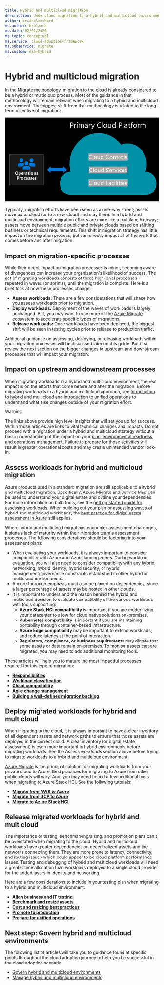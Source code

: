 ```yaml
---
title: Hybrid and multicloud migration
description: Understand migration to a hybrid and multicloud environment
author: brianblanchard
ms.author: brblanch
ms.date: 02/01/2020
ms.topic: conceptual
ms.service: cloud-adoption-framework
ms.subservice: migrate
ms.custom: e2e-hybrid
---
```


# Hybrid and multicloud migration

In the [Migrate methodology](../../migrate/index.md), migration to the cloud is already considered to be a hybrid or multicloud process. Most of the guidance in that methodology will remain relevant when migrating to a hybrid and multicloud environment. The biggest shift from that methodology is related to the long-term objective of migrations.

![Shift from unidirectional cloud migration to bidirectional hybrid and multicloud migration described in next paragraph.](../../_images/unified-operations/primary-cloud-provider.png)

Typically, migration efforts have been seen as a one-way street; assets move up to cloud (or to a new cloud) and stay there. In a hybrid and multicloud environment, migration efforts are more like a multilane highway; assets move between multiple public and private clouds based on shifting business or technical requirements. This shift in migration strategy has little impact on the migration process, but can directly impact all of the work that comes before and after migration.

## Impact on migration-specific processes

While their direct impact on migration processes is minor, becoming aware of divergences can increase your organization's likelihood of success. The act of migrating workloads consists of three high-level processes - repeated in waves (or sprints), until the migration is complete. Here is a brief look at how these processes change:

- **Assess workloads:** There are a few considerations that will shape how you assess workloads prior to migration.
- **Deploy workloads:** Deployment of the waves of workloads is largely unchanged. But, you may want to use more of the [Azure Migrate](/azure/migrate) ecosystem to accelerate specific types of migrations.
- **Release workloads:** Once workloads have been deployed, the biggest shift will be seen in testing cycles prior to release to production traffic.

Additional guidance on assessing, deploying, or releasing workloads within your migration processes will be discussed later on this guide. But first review the next section on the bigger changes to upstream and downstream processes that will impact your migration.

## Impact on upstream and downstream processes

When migrating workloads in a hybrid and multicloud environment, the real impact is on the efforts that come before and after the migration. Before migrating workloads in a hybrid and multicloud approach, see [Introduction to hybrid and multicloud](./index.md) and [introduction to unified operations](./unified-operations.md) to understand what else changes outside of your migration effort.

> [!WARNING]
> The links above provide high level insights that will set you up for success. Within those articles are links to vital technical changes and impacts. Do not proceed with a migration under a hybrid and multicloud strategy without a basic understanding of the impact on your [plan](./plan.md), [environmental readiness](./ready.md), and [operations management](./manage.md). Failure to prepare for those activities will result in greater operational costs and may create unintended vendor lock-in.

## Assess workloads for hybrid and multicloud migration

Azure products used in a standard migration are still applicable to a hybrid and multicloud migration. Specifically, Azure Migrate and Service Map can be used to understand your digital estate and outline your dependencies. For more information on both tools, see the [getting started guide for assessing workloads](../../migrate/azure-migration-guide/assess.md). When building out your plan or assessing waves of hybrid and multicloud workloads, the [best practice for digital estate assessment in Azure](../../plan/contoso-migration-assessment.md) still applies.

Where hybrid and multicloud migrations encounter assessment challenges, it signals lack of maturity within their migration team's assessment processes. The following considerations should be factoring into your assessment plans:

- When evaluating your workloads, it is always important to consider compatibility with Azure and Azure landing zones. During workload evaluation, you will also need to consider compatibility with any hybrid networking, hybrid identity, hybrid security, or hybrid management/governance constraints established in other hybrid or multicloud environments.
- A more thorough emphasis must also be placed on dependencies, since a larger percentage of assets may be hosted in other clouds.
- It is important to understand the reason behind the hybrid and multicloud decision to evaluate compatibility of the various workloads with tools supporting:
    - **Azure Stack HCI compatibility** is important if you are modernizing your datacenter to allow for cloud native solutions on-premises.
    - **Kubernetes compatibility** is important if you are maintaining portability through container-based infrastructure.
    - **Azure Edge compatibility** may be important to extend workloads, and reduce latency at the point of interaction.
    - **Regulatory, compliance, or business requirements** may dictate that some assets or data remain on-premises. To monitor assets that are migrated, you may need to add additional monitoring tools.

These articles will help you to mature the most impactful processes required for this type of migration:

- **[Responsibilities](../..//migrate/migration-considerations/assess/index.md#accountability-during-assessment)**
- **[Workload classification](../../migrate/migration-considerations/assess/classify.md)**
- **[Cloud compatibility](../../migrate/migration-considerations/assess/evaluate.md)**
- **[Agile change management](../../migrate/migration-considerations/assess/release-iteration-backlog.md)**
- **[Building a well-defined migration backlog](../../plan/plan-intro.md)**

## Deploy migrated workloads for hybrid and multicloud

When migrating to the cloud, it is always important to have a clear inventory of all dependent assets and network paths to ensure that those assets are deployed in the correct cloud. A clear inventory (or digital estate assessment) is even more important in hybrid environments before migrating workloads. See the *Assess workloads* section above before trying to migrate workloads to a hybrid and multicloud environment.

[Azure Migrate](/azure/migrate/migrate-services-overview) is the principal solution for migrating workloads from your private cloud to Azure. Best practices for migrating to Azure from other public clouds will vary. And, you may need to add a few additional tools when migrating to Azure Stack HCI. See the following tutorials:

- **[Migrate from AWS to Azure](/azure/migrate/tutorial-migrate-aws-virtual-machines)**
- **[Migrate from GCP to Azure](/azure/migrate/tutorial-migrate-gcp-virtual-machines)**
- **[Migrate to Azure Stack HCI](../../scenarios/azure-stack/migrate-deploy.md#deploy-workloads)**

## Release migrated workloads for hybrid and multicloud

The importance of testing, benchmarking/sizing, and promotion plans can't be overstated when migrating to the cloud. Hybrid and multicloud workloads have greater dependencies on decentralized assets and the networks connecting them. They are more prone to latency, connectivity, and routing issues which could appear to be cloud platform performance issues. Testing and debugging of hybrid and multicloud workloads will need a greater time allocation than workloads deployed to a single cloud provider for the added layers in identity and networking.

Here are a few considerations to include in your testing plan when migrating to a hybrid and multicloud environment:

- **[Align business and IT testing](../../migrate/migration-considerations/optimize/business-test.md)**
- **[Benchmark and resize assets](../../migrate/migration-considerations/optimize/optimize.md)**
- **[Cost and resizing best practices](../../migrate/azure-best-practices/migrate-best-practices-costs.md)**
- **[Promote to production](../../migrate/migration-considerations/optimize/promote.md)**
- **[Prepare for unified operations](./unified-operations.md)**

## Next step: Govern hybrid and multicloud environments

The following list of articles will take you to guidance found at specific points throughout the cloud adoption journey to help you be successful in the cloud adoption scenario.

- [Govern hybrid and multicloud environments](./govern.md)
- [Manage hybrid and multicloud environments](./manage.md)
